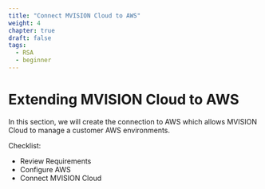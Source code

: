 ```yaml
---
title: "Connect MVISION Cloud to AWS"
weight: 4
chapter: true
draft: false
tags:
  - RSA
  - beginner
---
```


# Extending MVISION Cloud to AWS

In this section, we will create the connection to AWS which allows MVISION Cloud to manage a customer AWS environments. 

Checklist: 
- Review Requirements
- Configure AWS 
- Connect MVISION Cloud



